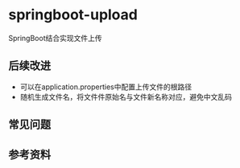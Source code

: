 # springboot-upload

SpringBoot结合实现文件上传

## 后续改进

- 可以在application.properties中配置上传文件的根路径
- 随机生成文件名，将文件件原始名与文件新名称对应，避免中文乱码

## 常见问题

## 参考资料
